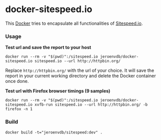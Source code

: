 docker-sitespeed.io
===================
This [Docker](https://www.docker.com/) tries to encapsulate all functionalities of [Sitespeed.io](http://www.sitespeed.io/).

### Usage

**Test url and save the report to your host**
````
docker run --rm -v "$(pwd)":/sitespeed.io jeroenvdb/docker-sitespeed.io sitespeed.io --url http://httpbin.org/
````
Replace `http://httpbin.org/` with the url of your choice. It will save the report in your current working directory and delete the Docker container once done.


**Test url with Firefox browser timings (9 samples)**
````
docker run --rm -v "$(pwd)":/sitespeed.io jeroenvdb/docker-sitespeed.io xvfb-run sitespeed.io --url http://httpbin.org/ -b firefox -n 1
````

### Build
```
docker build -t="jeroenvdb/sitespeed:dev" .
```
